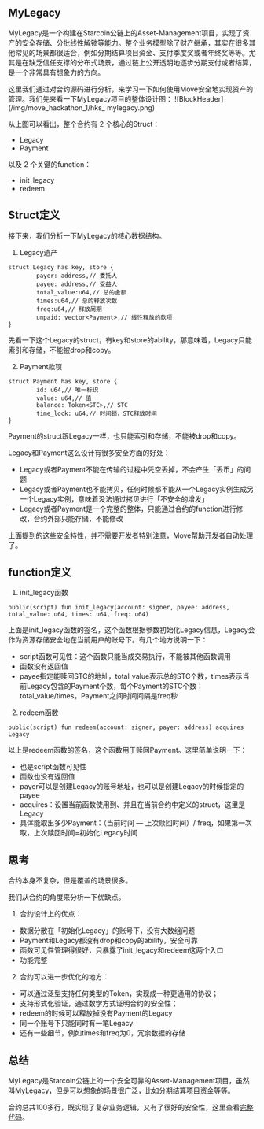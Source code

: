 ## MyLegacy

MyLegacy是一个构建在Starcoin公链上的Asset-Management项目，实现了资产的安全存储、分批线性解锁等能力。整个业务模型除了财产继承，其实在很多其他常见的场景都很适合，例如分期结算项目资金、支付季度奖或者年终奖等等。尤其是在缺乏信任支撑的分布式场景，通过链上公开透明地逐步分期支付或者结算，是一个非常具有想象力的方向。

这里我们通过对合约源码进行分析，来学习一下如何使用Move安全地实现资产的管理。我们先来看一下MyLegacy项目的整体设计图：
![BlockHeader](/img/move_hackathon_1/hks_ mylegacy.png)

从上图可以看出，整个合约有 2 个核心的Struct：

* Legacy
* Payment

以及 2 个关键的function：

* init_legacy
* redeem



## Struct定义

接下来，我们分析一下MyLegacy的核心数据结构。

1. Legacy遗产

~~~Move
struct Legacy has key, store {
		payer: address,// 委托人
		payee: address,// 受益人
		total_value:u64,// 总的金额
		times:u64,// 总的释放次数
		freq:u64,// 释放周期
		unpaid: vector<Payment>,// 线性释放的款项
}
~~~

先看一下这个Legacy的struct，有key和store的ability，那意味着，Legacy只能索引和存储，不能被drop和copy。

2. Payment款项

~~~Move
struct Payment has key, store {
		id: u64,// 唯一标识
		value: u64,// 值
		balance: Token<STC>,// STC
		time_lock: u64,// 时间锁，STC释放时间
}
~~~

Payment的struct跟Legacy一样，也只能索引和存储，不能被drop和copy。

Legacy和Payment这么设计有很多安全方面的好处：

* Legacy或者Payment不能在传输的过程中凭空丢掉，不会产生「丢币」的问题
* Legacy或者Payment也不能拷贝，任何时候都不能从一个Legacy实例生成另一个Legacy实例，意味着没法通过拷贝进行「不安全的增发」
* Legacy或者Payment是一个完整的整体，只能通过合约的function进行修改，合约外部只能存储，不能修改

上面提到的这些安全特性，并不需要开发者特别注意，Move帮助开发者自动处理了。



## function定义

1. init_legacy函数

~~~Move
public(script) fun init_legacy(account: signer, payee: address, total_value: u64, times: u64, freq: u64)
~~~

上面是init_legacy函数的签名，这个函数根据参数初始化Legacy信息，Legacy会作为资源存储安全地在当前用户的账号下。有几个地方说明一下：

* script函数可见性：这个函数只能当成交易执行，不能被其他函数调用
* 函数没有返回值
* payee指定能赎回STC的地址，total_value表示总的STC个数，times表示当前Legacy包含的Payment个数，每个Payment的STC个数：total_value/times，Payment之间时间间隔是freq秒

2. redeem函数

~~~Move
public(script) fun redeem(account: signer, payer: address) acquires Legacy
~~~

以上是redeem函数的签名，这个函数用于赎回Payment。这里简单说明一下：

* 也是script函数可见性
* 函数也没有返回值
* payer可以是创建Legacy的账号地址，也可以是创建Legacy的时候指定的payee
* acquires：设置当前函数使用到、并且在当前合约中定义的struct，这里是Legacy
* 具体能取出多少Payment：（当前时间 — 上次赎回时间）/ freq，如果第一次取，上次赎回时间=初始化Legacy时间



## 思考

合约本身不复杂，但是覆盖的场景很多。

我们从合约的角度来分析一下优缺点。

1. 合约设计上的优点：

* 数据分散在「初始化Legacy」的账号下，没有大数组问题
* Payment和Legacy都没有drop和copy的ability，安全可靠
* 函数可见性管理得很好，只暴露了init_legacy和redeem这两个入口
* 功能完整

2. 合约可以进一步优化的地方：

* 可以通过泛型支持任何类型的Token，实现成一种更通用的协议；
* 支持形式化验证，通过数学方式证明合约的安全性；
* redeem的时候可以释放掉没有Payment的Legacy
* 同一个账号下只能同时有一笔Legacy
* 还有一些细节，例如times和freq为0，冗余数据的存储



## 总结

MyLegacy是Starcoin公链上的一个安全可靠的Asset-Management项目，虽然叫MyLegacy，但是可以想象的场景很广泛，比如分期结算项目资金等等。

合约总共100多行，既实现了复杂业务逻辑，又有了很好的安全性，这里查看[完整代码](https://github.com/WestXu/mylegacy/blob/master/module/MyLegacy.move)。

